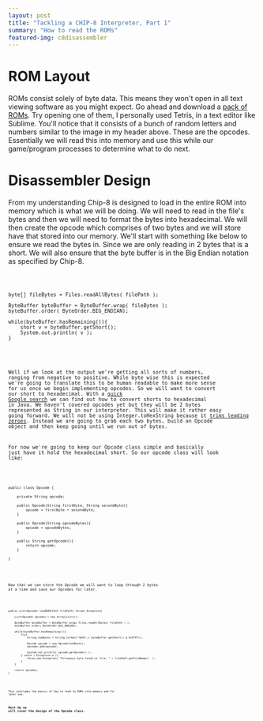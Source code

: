 ```yaml
---
layout: post
title: "Tackling a CHIP-8 Interpreter, Part 1"
summary: "How to read the ROMs"
featured-img: c8disassembler
---
```


# ROM Layout

ROMs consist solely of byte data. This means they won't open in all text viewing software as you might expect. Go ahead and download a [pack of ROMs](https://www.zophar.net/pdroms/chip8/chip-8-games-pack.html). Try opening one of them, I personally used Tetris, in a text editor like Sublime. You'll notice that it consists of a bunch of random letters and numbers similar to the image in my header above. These are the opcodes. Essentially we will read this into memory and use this while our game/program processes to determine what to do next. 

# Disassembler Design

From my understanding Chip-8 is designed to load in the entire ROM into memory which is what we will be doing. We will need to read in the file's bytes and then we will need to format the bytes into hexadecimal. We will then create the opcode which comprises of two bytes and we will store have that stored into our memory. We'll start with something like below to ensure we read the bytes in. Since we are only reading in 2 bytes that is a short. We will also ensure that the byte buffer is in the Big Endian notation as specified by Chip-8.

<code>

	byte[] fileBytes = Files.readAllBytes( filePath );

	ByteBuffer byteBuffer = ByteBuffer.wrap( fileBytes );
	byteBuffer.order( ByteOrder.BIG_ENDIAN);

	while(byteBuffer.hasRemaining()){
		short v = byteBuffer.getShort();
		System.out.println( v );
	}

<code>


Well if we look at the output we're getting all sorts of numbers, ranging from negative to positive. While byte wise this is expected we're going to translate this to be human readable to make more sense for us once we begin implementing opcodes. So we will want to convert our short to hexadecimal. With a [quick Google search](https://stackoverflow.com/questions/13356984/short-tohexstring) we can find out how to convert shorts to hexadecimal in Java. We haven't covered opcodes yet but they will be 2 bytes represented as String in our interpreter. This will make it rather easy going forward. We will not be using Integer.toHexString because it [trims leading zeroes](https://rules.sonarsource.com/java/RSPEC-4425). Instead we are going to grab each two bytes, build an Opcode object and then keep going until we run out of bytes.

For now we're going to keep our Opcode class simple and basically just have it hold the hexadecimal short. So our opcode class will look like:

<code>

	public class Opcode {

		private String opcode;

		public Opcode(String firstByte, String secondByte){
			opcode = firstByte + secondByte;
		}

		public Opcode(String opcodeBytes){
			opcode = opcodeBytes;
		}

		public String getOpcode(){
			return opcode;
		}

	}


<code>

Now that we can store the Opcode we will want to loop through 2 bytes at a time and save our Opcodes for later.

<code>
	
	public List<Opcode> loadROM(Path filePath) throws Exception{
        
        List<Opcode> opcodes = new ArrayList<>();

        ByteBuffer byteBuffer = ByteBuffer.wrap( Files.readAllBytes( filePath ) );
        byteBuffer.order( ByteOrder.BIG_ENDIAN);

        while(byteBuffer.hasRemaining()){
            try{
                String twoBytes = String.format("%04X",( byteBuffer.getShort() & 0xFFFF));

                Opcode opcode = new Opcode(twoBytes);
                opcodes.add(opcode);

                System.out.println( opcode.getOpcode() );
            } catch ( Exception e ){
                throw new Exception( "Erroneous byte found in file: " + filePath.getFileName()  );
            }
        }

        return opcodes;
    }

<code>


This concludes the basics of how to read to ROMs into memory and for later use. 

### Next Up we will cover the design of the Opcode class.

